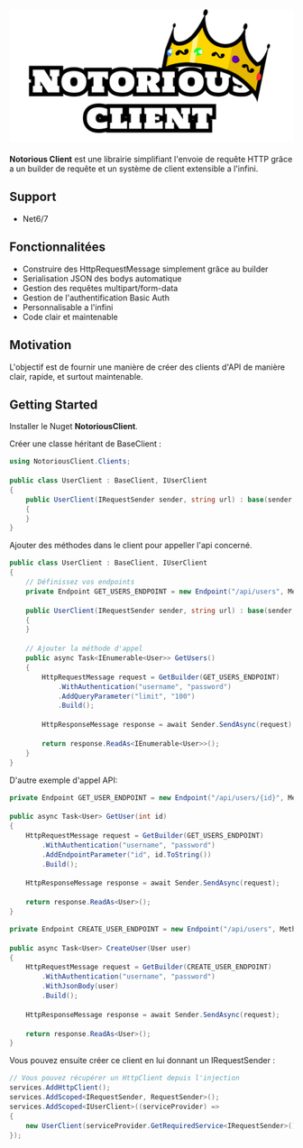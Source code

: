 ## ![Logo](./Documentation/Images/NotoriousClient.png)

**Notorious Client** est une librairie simplifiant l'envoie de requête HTTP grâce a un builder de requête et un système de client extensible a l'infini.

## Support

- Net6/7

## Fonctionnalitées

- Construire des HttpRequestMessage simplement grâce au builder
- Serialisation JSON des bodys automatique
- Gestion des requêtes multipart/form-data
- Gestion de l'authentification Basic Auth
- Personnalisable a l'infini
- Code clair et maintenable

## Motivation

L'objectif est de fournir une manière de créer des clients d'API de manière clair, rapide, et surtout maintenable.

## Getting Started

Installer le Nuget **NotoriousClient**.

Créer une classe héritant de BaseClient :

```csharp
using NotoriousClient.Clients;

public class UserClient : BaseClient, IUserClient
{
    public UserClient(IRequestSender sender, string url) : base(sender, url)
    {
    }
}
```

Ajouter des méthodes dans le client pour appeller l'api concerné.

```csharp
public class UserClient : BaseClient, IUserClient
{
    // Définissez vos endpoints
    private Endpoint GET_USERS_ENDPOINT = new Endpoint("/api/users", Method.Get);

    public UserClient(IRequestSender sender, string url) : base(sender, url)
    {
    }

    // Ajouter la méthode d'appel
    public async Task<IEnumerable<User>> GetUsers()
    {
        HttpRequestMessage request = GetBuilder(GET_USERS_ENDPOINT)
            .WithAuthentication("username", "password")
            .AddQueryParameter("limit", "100")
            .Build();

        HttpResponseMessage response = await Sender.SendAsync(request);

        return response.ReadAs<IEnumerable<User>>();
    }
}

```

D'autre exemple d'appel API:

```csharp
private Endpoint GET_USER_ENDPOINT = new Endpoint("/api/users/{id}", Method.Get);

public async Task<User> GetUser(int id)
{
    HttpRequestMessage request = GetBuilder(GET_USERS_ENDPOINT)
        .WithAuthentication("username", "password")
        .AddEndpointParameter("id", id.ToString())
        .Build();

    HttpResponseMessage response = await Sender.SendAsync(request);

    return response.ReadAs<User>();
}
```

```csharp
private Endpoint CREATE_USER_ENDPOINT = new Endpoint("/api/users", Method.Post);

public async Task<User> CreateUser(User user)
{
    HttpRequestMessage request = GetBuilder(CREATE_USER_ENDPOINT)
        .WithAuthentication("username", "password")
        .WithJsonBody(user)
        .Build();

    HttpResponseMessage response = await Sender.SendAsync(request);

    return response.ReadAs<User>();
}
```

Vous pouvez ensuite créer ce client en lui donnant un IRequestSender :

```csharp
// Vous pouvez récupérer un HttpClient depuis l'injection
services.AddHttpClient();
services.AddScoped<IRequestSender, RequestSender>();
services.AddScoped<IUserClient>((serviceProvider) =>
{
    new UserClient(serviceProvider.GetRequiredService<IRequestSender>(), "http://my.api.com/");
});
```
